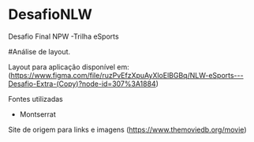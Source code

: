 # DesafioNLW
 Desafio Final NPW -Trilha eSports

 #Análise de layout.

Layout para aplicação disponível em: (https://www.figma.com/file/ruzPvEfzXpuAyXloElBGBq/NLW-eSports---Desafio-Extra-(Copy)?node-id=307%3A1884)

Fontes utilizadas
- Montserrat    

Site de origem para links e imagens (https://www.themoviedb.org/movie)



